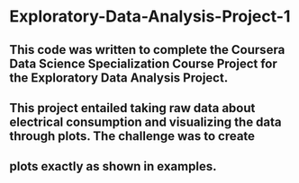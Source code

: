 # Exploratory-Data-Analysis-Project-1

## This code was written to complete the Coursera Data Science Specialization Course Project for the Exploratory Data Analysis Project.
## This project entailed taking raw data about electrical consumption and visualizing the data through plots. The challenge was to create
## plots exactly as shown in examples.
